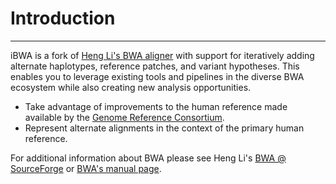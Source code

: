 # Introduction

***

iBWA is a fork of [Heng Li's BWA aligner][bwa] with support for iteratively adding alternate haplotypes, reference patches, and variant hypotheses. This enables you to leverage existing tools and pipelines in the diverse BWA ecosystem while also creating new analysis opportunities.

- Take advantage of improvements to the human reference made available by the [Genome Reference Consortium][grc].
- Represent alternate alignments in the context of the primary human reference.

For additional information about BWA please see Heng Li's [BWA @ SourceForge][bwa] or [BWA's manual page][bwaman].

[bwa]: http://bio-bwa.sourceforge.net
[bwaman]: http://bio-bwa.sourceforge.net/bwa.shtml
[grc]: http://www.ncbi.nlm.nih.gov/projects/genome/assembly/grc/
